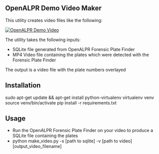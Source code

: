 OpenALPR Demo Video Maker
------------------------------

This utility creates video files like the following:

[![OpenALPR Demo Video](https://img.youtube.com/vi/I6gIB7pfzwg/0.jpg)](https://www.youtube.com/watch?v=I6gIB7pfzwg)

The utility takes the following inputs:

  - SQLite file generated from OpenALPR Forensic Plate Finder 
  - MP4 Video file containing the plates which were detected with the Forensic Plate Finder

The output is a video file with the plate numbers overlayed


Installation
-----------------

  sudo apt-get update && apt-get install python-virtualenv
  virtualenv venv
  source venv/bin/activate
  pip install -r requirements.txt


Usage
---------

- Run the OpenALPR Forensic Plate Finder on your video to produce a SQLite file containing the plates
- python make_video.py -s [path to sqlite] -v [path to video] [output_video_filename]
